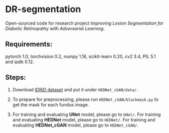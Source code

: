 # DR-segmentation
Open-sourced code for research project *Improving Lesion Segmentation for Diabetic Retinopathy with Adversarial Learning*.

## Requirements:
pytorch 1.0, torchvision 0.2, numpy 1.16, scikit-learn 0.20, cv2 3.4, PIL 5.1 and ipdb 0.12.
## Steps:
1. Download [IDRiD dataset](https://idrid.grand-challenge.org/Data/) and put it under ```HEDNet_cGAN/data/```.

2. To prepare for preprocessing, please run ```HEDNet_cGAN/blackmask.py``` to get the mask for each fundus image. 

3. For training and evaluating **UNet** model, please go to ```UNet/```. For training and evaluating **HEDNet** model, please go to ```HEDNet/```. For training and evaluating **HEDNet_cGAN** model, please go to ```HEDNet_cGAN/```.

